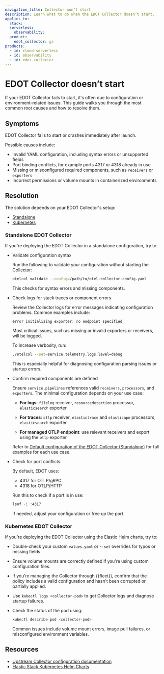 ```yaml
---
navigation_title: Collector won't start
description: Learn what to do when the EDOT Collector doesn’t start.
applies_to:
  stack:
  serverless:
    observability:
  product:
    edot_collector: ga
products:
  - id: cloud-serverless
  - id: observability
  - id: edot-collector
---
```


# EDOT Collector doesn’t start


If your EDOT Collector fails to start, it's often due to configuration or environment-related issues. This guide walks you through the most common root causes and how to resolve them.

## Symptoms   

EDOT Collector fails to start or crashes immediately after launch.

Possible causes include:

* Invalid YAML configuration, including syntax errors or unsupported fields
* Port binding conflicts, for example ports 4317 or 4318 already in use
* Missing or misconfigured required components, such as `receivers` or `exporters`  
* Incorrect permissions or volume mounts in containerized environments

## Resolution

The solution depends on your EDOT Collector's setup:

* [Standalone](#standalone-edot-collector)
* [Kubernetes](#kubernetes-edot-collector)

### Standalone EDOT Collector

If you're deploying the EDOT Collector in a standalone configuration, try to:

* Validate configuration syntax

   Run the following to validate your configuration without starting the Collector:

   ```bash
   otelcol validate --config=/path/to/otel-collector-config.yaml
   ```
   
   This checks for syntax errors and missing components. 

* Check logs for stack traces or component errors
   
   Review the Collector logs for error messages indicating configuration problems. Common examples include:

   ```
   error initializing exporter: no endpoint specified
   ```
   
   Most critical issues, such as missing or invalid exporters or receivers, will be logged.
   
   To increase verbosity, run:
   
   ```bash
   ./otelcol --set=service.telemetry.logs.level=debug
   ```

   This is especially helpful for diagnosing configuration parsing issues or startup errors.


* Confirm required components are defined

   Ensure `service.pipelines` references valid `receivers`, `processors`, and `exporters`. The minimal configuration depends on your use case:
   
   * **For logs**: `filelog` receiver, `resourcedetection` processor, `elasticsearch` exporter
   
   * **For traces**: `otlp` receiver, `elastictrace` and `elasticapm` processors, `elasticsearch` exporter
   
   * **For managed OTLP endpoint**: use relevant receivers and export using the `otlp` exporter
   
   Refer to [Default configuration of the EDOT Collector (Standalone)](opentelemetry://reference/edot-collector/config/default-config-standalone.md) for full examples for each use case.


* Check for port conflicts

   By default, EDOT uses:
   
   * 4317 for OTLP/gRPC
   * 4318 for OTLP/HTTP
   
   Run this to check if a port is in use:

   ```bash
   lsof -i :4317
   ```

   If needed, adjust your configuration or free up the port.

### Kubernetes EDOT Collector

If you're deploying the EDOT Collector using the Elastic Helm charts, try to:

* Double-check your custom `values.yaml` or -`-set` overrides for typos or missing fields.

* Ensure volume mounts are correctly defined if you're using custom configuration files.

* If you're managing the Collector through {{fleet}}, confirm that the policy includes a valid configuration and hasn't been corrupted or partially applied.

* Use `kubectl logs <collector-pod>` to get Collector logs and diagnose startup failures.

* Check the status of the pod using:

    ```bash
    kubectl describe pod <collector-pod>
    ```

  Common issues include volume mount errors, image pull failures, or misconfigured environment variables.

## Resources

* [Upstream Collector configuration documentation](https://opentelemetry.io/docs/collector/configuration/)  
* [Elastic Stack Kubernetes Helm Charts](https://github.com/elastic/helm-charts)